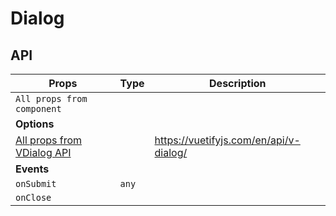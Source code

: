 # Dialog

## API

| **Props**               | **Type**  |**Description**                                               |
| ----------------------- | --------- |------------------------------------------------------------- |
| `All props from component`|         |                                                              |
| **Options**             |           |                                                              |
| [All props from VDialog API](https://vuetifyjs.com/en/api/v-dialog/)||https://vuetifyjs.com/en/api/v-dialog/
| **Events**              |           |                                                              |
| `onSubmit`              | `any`     |                                                              |
| `onClose`               |           |                                                              |
